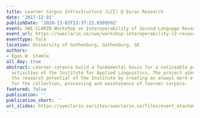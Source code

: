 ```yaml
---
title: Learner Corpus Infrastructure (LCI) @ Eurac Research
date: '2017-12-01'
publishDate: '2020-11-03T12:37:21.650959Z'
event: SWE-CLARIN Workshop on Interoperability of Second Language Resources and Tools
event_url: https://sweclarin.se/swe/workshop-interoperability-l2-resources-and-tools
eventtype: Talk
location: University of Gothenburg, Gothenburg, SE
authors:
- Egon W. Stemle
all_day: true
abstract: Learner corpora build a fundamental basis for a noticeable part of the research
  activities of the Institute for Applied Linguistics. The project aims at enhancing
  the research potential of the Institute by creating an always more efficient infrastructure
  for the collection, processing and maintenance of learner corpora.
featured: false
publication: ''
publication_short: ''
url_slides: https://sweclarin.se/sites/sweclarin.se/files/event_atachements/stemle_2017_l2rt-talk.pdf
---
```


